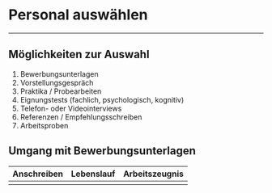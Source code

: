 # Personal auswählen
___
## Möglichkeiten zur Auswahl
1. Bewerbungsunterlagen
2. Vorstellungsgespräch
3. Praktika / Probearbeiten
4. Eignungstests (fachlich, psychologisch, kognitiv)
5. Telefon- oder Videointerviews
6. Referenzen / Empfehlungsschreiben
7. Arbeitsproben
## Umgang mit Bewerbungsunterlagen

| Anschreiben | Lebenslauf | Arbeitszeugnis |
| ----------- | ---------- | -------------- |
|             |            |                |
